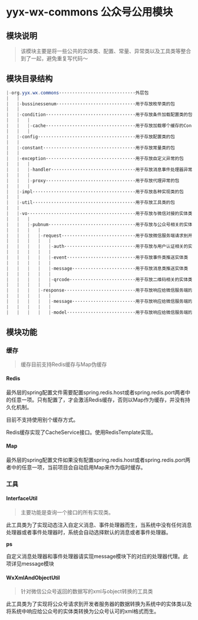 

# yyx-wx-commons 公众号公用模块

## 模块说明
> 该模块主要是将一些公共的实体类、配置、常量、异常类以及工具类等整合到了一起，避免重复写代码～

## 模块目录结构

```java
|-org.yyx.wx.commons·····························外层包
|	|
|	|-bussinessenum······························用于存放枚举类的包
|	|
|	|-condition··································用于存放条件加载配置类的包
|	|	|
|	|	|-cache··································用于存放加载哪个缓存的Condition
|	|   |
|	|-config·····································用于存放配置类的包
|	|
|	|-constant···································用于存放常量类的包
|	|
|	|-exception··································用于存放自定义异常的包
|	|	|
|	|	|-handler································用于存放消息事件处理器异常的包
|	|	|
|	|	|-proxy··································用于存放代理异常的包
|	|   |
|	|-impl·······································用于存放各种实现类的包
|	|
|	|-util·······································用于存放工具类的包
|	|
|	|-vo·········································用于存放与微信对接的实体类
|	|	|
|	|	|-pubnum·································用于存放与公众号相关的实体类
|	|	|	|
|	|	|	|-request····························用于存放微信服务端请求到开发服务器的实体类
|	|	|	|	|
|	|	|	|	|-auth···························用于存放与用户认证相关的实体类
|	|	|	|	|
|	|	|	|	|-event··························用于存放事件类推送实体类
|	|	|	|	|
|	|	|	|	|-message························用于存放消息类推送实体类
|	|	|	|	|
|	|	|	|	|-qrcode·························用于存放二维码相关的实体类
|	|	|	|	|
|	|	|	|-response···························用于存放响应给微信服务端的实体类
|	|	|	|	|
|	|	|	|	|-message························用于存放响应给微信服务端的消息实体类
|	|	|	|	|
|	|	|	|	|-model··························用于存放响应给微信服务端的模板消息实体类
```

## 模块功能

### 缓存

> 缓存目前支持Redis缓存与Map伪缓存

#### Redis

最外层的spring配置文件需要配置spring.redis.host或者spring.redis.port两者中的任意一项。只有配置了，才会激活Redis缓存，否则以Map作为缓存，并没有持久化机制。

目前不支持使用别个缓存方式。

Redis缓存实现了CacheService接口。使用RedisTemplate实现。

#### Map

最外层的spring配置文件如果没有配置spring.redis.host或者spring.redis.port两者中的任意一项，当前项目会自动启用Map来作为临时缓存。

### 工具

#### InterfaceUtil

> 主要功能是查询一个接口的所有实现类。

此工具类为了实现动态注入自定义消息、事件处理器而生，当系统中没有任何消息处理器或者事件处理器时，系统会自动选择默认的消息或者事件处理器。

**ps**

自定义消息处理器和事件处理器请实现message模块下的对应的处理器代理。此项详见message模块

#### WxXmlAndObjectUtil

> 针对微信公众号返回的数据写的xml与object转换的工具类

此工具类为了实现将公众号请求到开发者服务器的数据转换为系统中的实体类以及将系统中响应给公众号的实体类转换为公众号认可的xml格式而生。